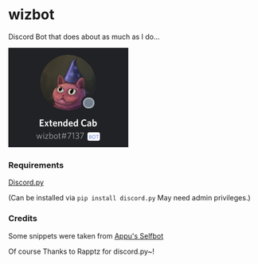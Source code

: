 # wizbot
Discord Bot that does about as much as I do...

![Wizbot](wizbot.png)
### Requirements

[Discord.py](https://github.com/Rapptz/discord.py "Discord.py -- GitHub")

(Can be installed via `pip install discord.py` May need admin privileges.)

### Credits

Some snippets were taken from [Appu's Selfbot](https://github.com/appu1232/Discord-Selfbot)

Of course Thanks to Rapptz for discord.py~!
